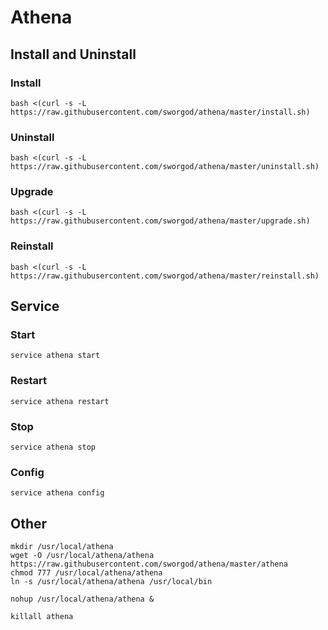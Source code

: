 # Athena

## Install and Uninstall

### Install

```
bash <(curl -s -L https://raw.githubusercontent.com/sworgod/athena/master/install.sh)
```

### Uninstall 

```
bash <(curl -s -L https://raw.githubusercontent.com/sworgod/athena/master/uninstall.sh)
```

### Upgrade

```
bash <(curl -s -L https://raw.githubusercontent.com/sworgod/athena/master/upgrade.sh)
```

### Reinstall

```
bash <(curl -s -L https://raw.githubusercontent.com/sworgod/athena/master/reinstall.sh)
```

## Service

### Start

```shell
service athena start
```

### Restart

```shell
service athena restart
```

### Stop

```shell
service athena stop
```

### Config

```shell
service athena config
```

## Other

```
mkdir /usr/local/athena
wget -O /usr/local/athena/athena https://raw.githubusercontent.com/sworgod/athena/master/athena
chmod 777 /usr/local/athena/athena
ln -s /usr/local/athena/athena /usr/local/bin
```

```
nohup /usr/local/athena/athena &
```

```
killall athena
```


